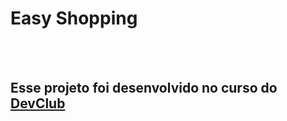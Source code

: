 <h1>Easy Shopping</h1>
<br>
<br>
<h2>Esse projeto foi desenvolvido no curso do <a href="http://rodolfomori.com.br/devclub">DevClub</a></h2>
